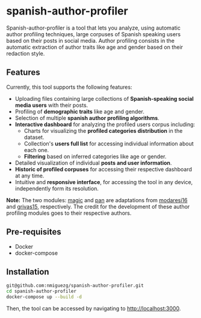 # spanish-author-profiler

Spanish-author-profiler is a tool that lets you analyze, using automatic author profiling techniques, large corpuses of Spanish speaking users based on their posts in social media. Author profiling consists in the automatic extraction of author traits like age and gender based on their redaction style.

## Features

Currently, this tool supports the following features:

- Uploading files containing large collections of **Spanish-speaking social media users** with their posts.
- Profiling of **demographic traits** like age and gender.
- Selection of multiple **spanish author profiling algorithms**.
- **Interactive dashboard** for analyzing the profiled users corpus including:
  - Charts for visualizing the **profiled categories distribution** in the dataset.
  - Collection's **users full list** for accessing individual information about each one.
  - **Filtering** based on inferred categories like age or gender.
- Detailed visualization of individual **posts and user information**.
- **Historic of profiled corpuses** for accessing their respective dashboard at any time.
- Intuitive and **responsive interface**, for accessing the tool in any device, independently form its resolution.

**Note:** The two modules: [magic](./profilers-sevice/magic) and [pan](./profilers-sevice/pan) are adaptations from [modaresi16](<https://github.com/pan-webis-de/modaresi16>) and [grivas15](<https://github.com/pan-webis-de/grivas15>), respectively. The credit for the development of these author profiling modules goes to their respective authors.

## Pre-requisites

- Docker
- docker-compose

## Installation

```bash
git@github.com:nmiguezg/spanish-author-profiler.git
cd spanish-author-profiler
docker-compose up --build -d
```

Then, the tool can be accessed by navigating to [http://localhost:3000](http://localhost:3000).
